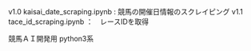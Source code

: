 v1.0 kaisai_date_scraping.ipynb : 競馬の開催日情報のスクレイピング 
v1.1 tace_id_scraping.ipynb ：　レースIDを取得

競馬ＡＩ開発用
python3系

